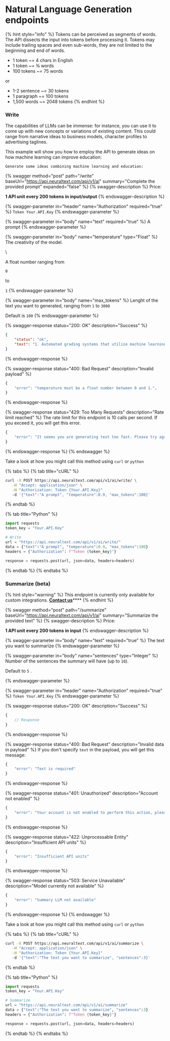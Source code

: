# Natural Language Generation endpoints

{% hint style="info" %}
Tokens can be perceived as segments of words. The API dissects the input into tokens before processing it. Tokens may include trailing spaces and even sub-words, they are not limited to the beginning and end of words.

* 1 token \~= 4 chars in English
* 1 token \~= ¾ words
* 100 tokens \~= 75 words

or

* 1-2 sentence \~= 30 tokens
* 1 paragraph \~= 100 tokens
* 1,500 words \~= 2048 tokens
{% endhint %}

### Write

The capabilities of LLMs can be immense: for instance, you can use it to come up with new concepts or variations of existing content. This could range from narrative ideas to business models, character profiles to advertising taglines.&#x20;

This example will show you how to employ the API to generate ideas on how machine learning can improve education:

```
Generate some ideas combining machine learning and education:
```

{% swagger method="post" path="/write" baseUrl="https://api.neuraltext.com/api/v1/ai" summary="Complete the provided prompt" expanded="false" %}
{% swagger-description %}
Price: 

**1 API unit every 200 tokens in input/output**
{% endswagger-description %}

{% swagger-parameter in="header" name="Authorization" required="true" %}
`Token Your.API.Key`
{% endswagger-parameter %}

{% swagger-parameter in="body" name="text" required="true" %}
A prompt
{% endswagger-parameter %}

{% swagger-parameter in="body" name="temperature" type="Float" %}
The creativity of the model.

\


A float number ranging from 

`0`

 to 

`1`
{% endswagger-parameter %}

{% swagger-parameter in="body" name="max_tokens" %}
Lenght of the text you want to generated, ranging from `1` to `3000`

Default is `100`
{% endswagger-parameter %}

{% swagger-response status="200: OK" description="Success" %}
```json
{
    "status": "ok",
    "text": "1. Automated grading systems that utilize machine learning to quickly and accurately grade student assignments.\n2. Adaptive learning systems that use machine learning algorithms to tailor educational content to individual students.\n3. Using machine learning to detect early warning signs of academic problems and intervene with personalized support."
}
```
{% endswagger-response %}

{% swagger-response status="400: Bad Request" description="Invalid payload" %}
```javascript
{
    "error": "temperature must be a float number between 0 and 1.",
}
```
{% endswagger-response %}

{% swagger-response status="429: Too Many Requests" description="Rate limit reached" %}
The rate limit for this endpoint is 10 calls per second. If you exceed it, you will get this error.

```javascript
{
    "error": "It seems you are generating text too fast. Please try again in a few moments."
}
```
{% endswagger-response %}
{% endswagger %}

Take a look at how you might call this method using `curl` or `python`

{% tabs %}
{% tab title="cURL" %}
```bash
curl -X POST https://api.neuraltext.com/api/v1/ai/write/ \
   -H "Accept: application/json" \
   -H "Authorization: Token {Your.API.Key}"
   -d '{"text":"A prompt", "temperature":0.9, "max_tokens":100}'
```
{% endtab %}

{% tab title="Python" %}
```python
import requests
token_key = "Your.API.Key"

# Write
url = "https://api.neuraltext.com/api/v1/ai/write/"
data = {"text":"A prompt", "temperature":0.9, "max_tokens":100}
headers = {"Authorization": f"Token {token_key}"}

response = requests.post(url, json=data, headers=headers)
```
{% endtab %}
{% endtabs %}

### Summarize (beta)&#x20;

{% hint style="warning" %}
This endpoint is currently only available for custom integrations. [**Contact us**](mailto:humans@neuraltext.com)****
{% endhint %}

{% swagger method="post" path="/summarize" baseUrl="https://api.neuraltext.com/api/v1/ai" summary="Summarize the provided text" %}
{% swagger-description %}
Price: 

**1 API unit every 200 tokens in input**
{% endswagger-description %}

{% swagger-parameter in="body" name="text" required="true" %}
The text you want to summarize
{% endswagger-parameter %}

{% swagger-parameter in="body" name="sentences" type="Integer" %}
Number of the sentences the summary will have (up to `10`).

Default to `5` .


{% endswagger-parameter %}

{% swagger-parameter in="header" name="Authorization" required="true" %}
`Token Your.API.Key`
{% endswagger-parameter %}

{% swagger-response status="200: OK" description="Success" %}
```javascript
{
    // Response
}
```
{% endswagger-response %}

{% swagger-response status="400: Bad Request" description="Invalid data in payload" %}
If you don't specify `text` in the payload, you will get this message:

```javascript
{
    "error": "Text is required"
}
```
{% endswagger-response %}

{% swagger-response status="401: Unauthorized" description="Account not enabled" %}
```javascript
{
    "error": "Your account is not enabled to perform this action, please contact us."
}
```
{% endswagger-response %}

{% swagger-response status="422: Unprocessable Entity" description="Insufficient API units" %}
```javascript
{
    "error": "Insufficient API units"
}
```
{% endswagger-response %}

{% swagger-response status="503: Service Unavailable" description="Model currently not available" %}
```javascript
{
    "error": "Summary LLM not available"
}
```
{% endswagger-response %}
{% endswagger %}

Take a look at how you might call this method using `curl` or `python`

{% tabs %}
{% tab title="cURL" %}
```bash
curl -X POST https://api.neuraltext.com/api/v1/ai/summarize \
   -H "Accept: application/json" \
   -H "Authorization: Token {Your.API.Key}"
   -d '{"text":"The text you want to summarize", "sentences":3}'
```
{% endtab %}

{% tab title="Python" %}
```python
import requests
token_key = "Your.API.Key"

# Summarize
url = "https://api.neuraltext.com/api/v1/ai/summarize"
data = {"text":"The text you want to summarize", "sentences":3}
headers = {"Authorization": f"Token {token_key}"}

response = requests.post(url, json=data, headers=headers)
```
{% endtab %}
{% endtabs %}
